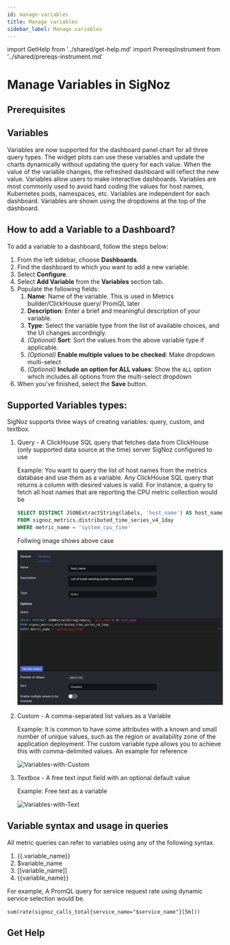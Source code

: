 ```yaml
---
id: manage-variables
title: Manage variables
sidebar_label: Manage variables
---
```


import GetHelp from '../shared/get-help.md'
import PrereqsInstrument from '../shared/prereqs-instrument.md'

# Manage Variables in SigNoz

## Prerequisites

<PrereqsInstrument />


## Variables

Variables are now supported for the dashboard panel chart for all three query types. The widget plots can use these variables and update the charts dynamically without updating the query for each value. When the value of the variable changes, the refreshed dashboard will reflect the new value. Variables allow users to make interactive dashboards. Variables are most commonly used to avoid hard coding the values for host names, Kubernetes pods, namespaces, etc. Variables are independent for each dashboard. Variables are shown using the dropdowns at the top of the dashboard.

## How to add a Variable to a Dashboard?

To add a variable to a dashboard, follow the steps below:

1. From the left sidebar, choose **Dashboards**.
2. Find the dashboard to which you want to add a new variable.
3. Select **Configure**.
4. Select **Add Variable** from the **Variables** section tab.
5. Populate the following fields:
    1. **Name**: Name of the variable. This is used in Metrics builder/ClickHouse query/ PromQL later
    2. **Description**: Enter a brief and meaningful description of your variable.
    3. **Type**: Select the variable type from the list of available choices, and the UI changes accordingly.
    4. _(Optional)_ **Sort**: Sort the values from the above variable type if applicable.
    5. _(Optional)_ **Enable multiple values to be checked**: Make dropdown multi-select
    6. _(Optional)_ **Include an option for ALL values**: Show the `ALL` option which includes all options from the multi-select dropdown
6. When you’ve finished, select the **Save** button.


## Supported Variables types:

SigNoz supports three ways of creating variables: query, custom, and textbox.

1. Query - A ClickHouse SQL query that fetches data from ClickHouse (only supported data source at the time) server SigNoz configured to use

    Example: You want to query the list of host names from the metrics database and use them as a variable. Any ClickHouse SQL query that returns a column with desired values is valid. For instance, a query to fetch all host names that are reporting the CPU metric collection would be

    ```sql
    SELECT DISTINCT JSONExtractString(labels, 'host_name') AS host_name
    FROM signoz_metrics.distributed_time_series_v4_1day
    WHERE metric_name = 'system_cpu_time'
    ```

    Follwing image shows above case

    ![Variables-with-ClickHouse](../../static/img/docs/var_with_clickhouse_sql.png)

2. Custom  - A comma-separated list values as a Variable

    Example: It is common to have some attributes with a known and small number of unique values, such as the region or availability zone of the application deployment. The custom variable type allows you to achieve this with comma-delimited values. An example for reference

    ![Variables-with-Custom](../../static/img/docs/custom-regions-vars.webp)


3. Textbox - A free text input field with an optional default value

    Example: Free text as a variable

    ![Variables-with-Text](../../static/img/docs/text-box-limit-variable.webp)

## Variable syntax and usage in queries

All metric queries can refer to variables using any of the following syntax.

1. {{.variable_name}}
2. $variable_name
3. [[variable_name]]
4. {{variable_name}}

For example, A PromQL query for service request rate using dynamic service selection would be.

```
sum(rate(signoz_calls_total{service_name="$service_name"}[5m]))
```


## Get Help

<GetHelp />